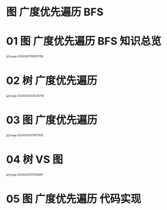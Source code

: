 # 图 广度优先遍历 BFS



# 01 图 广度优先遍历 BFS 知识总览

<img src="https://cvp.oss-cn-shanghai.aliyuncs.com/picgo/202404211950057.png" alt="image-20240421195001798" style="zoom:50%;" />



# 02 树 广度优先遍历

<img src="https://cvp.oss-cn-shanghai.aliyuncs.com/picgo/202404212002857.png" alt="image-20240421200235718" style="zoom:50%;" />



# 03 图 广度优先遍历

<img src="https://cvp.oss-cn-shanghai.aliyuncs.com/picgo/202404212014666.png" alt="image-20240421201417500" style="zoom:50%;" />



# 04 树 VS 图

<img src="https://cvp.oss-cn-shanghai.aliyuncs.com/picgo/202404231110096.png" alt="image-20240423111054991" style="zoom:50%;" />



# 05 图 广度优先遍历 代码实现